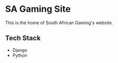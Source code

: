 # SA Gaming Site

This is the home of South African Gaming's website. 

## Tech Stack
- Django
- Python
